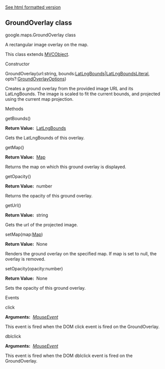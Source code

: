 [See html formatted version](https://huasofoundries.github.io/google-maps-documentation/GroundOverlay.html)


GroundOverlay class
-------------------

google.maps.GroundOverlay class

A rectangular image overlay on the map.

This class extends [MVCObject](https://github.com/amenadiel/google-maps-documentation/blob/master/docs/MVCObject.md).

Constructor

GroundOverlay(url:string, bounds:[LatLngBounds](https://github.com/amenadiel/google-maps-documentation/blob/master/docs/LatLngBounds.md)|[LatLngBoundsLiteral](https://github.com/amenadiel/google-maps-documentation/blob/master/docs/LatLngBoundsLiteral.md), opts?:[GroundOverlayOptions](https://github.com/amenadiel/google-maps-documentation/blob/master/docs/GroundOverlayOptions.md))

Creates a ground overlay from the provided image URL and its LatLngBounds. The image is scaled to fit the current bounds, and projected using the current map projection.

Methods

getBounds()

**Return Value:**  [LatLngBounds](https://github.com/amenadiel/google-maps-documentation/blob/master/docs/LatLngBounds.md)

Gets the LatLngBounds of this overlay.

getMap()

**Return Value:**  [Map](https://github.com/amenadiel/google-maps-documentation/blob/master/docs/Map.md)

Returns the map on which this ground overlay is displayed.

getOpacity()

**Return Value:**  number

Returns the opacity of this ground overlay.

getUrl()

**Return Value:**  string

Gets the url of the projected image.

setMap(map:[Map](https://github.com/amenadiel/google-maps-documentation/blob/master/docs/Map.md))

**Return Value:**  None

Renders the ground overlay on the specified map. If map is set to null, the overlay is removed.

setOpacity(opacity:number)

**Return Value:**  None

Sets the opacity of this ground overlay.

Events

click

**Arguments:**  [_MouseEvent_](https://github.com/amenadiel/google-maps-documentation/blob/master/docs/MouseEvent.md)

This event is fired when the DOM click event is fired on the GroundOverlay.

dblclick

**Arguments:**  [_MouseEvent_](https://github.com/amenadiel/google-maps-documentation/blob/master/docs/MouseEvent.md)

This event is fired when the DOM dblclick event is fired on the GroundOverlay.